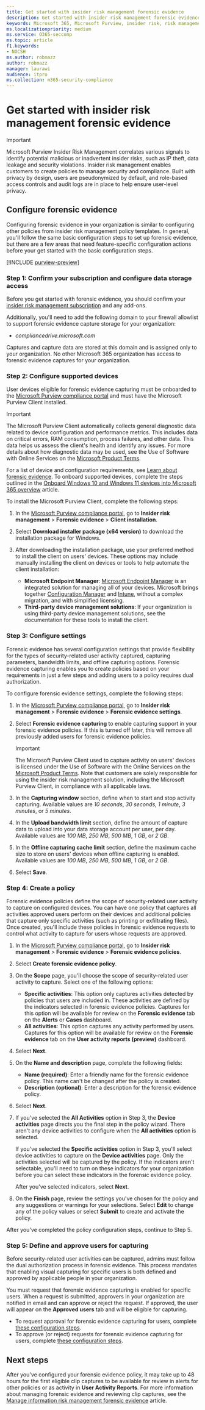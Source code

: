 ```yaml
---
title: Get started with insider risk management forensic evidence 
description: Get started with insider risk management forensic evidence in Microsoft Purview. Forensic evidence is an investigative tool for viewing captured security-related user activity to help determine whether the user's actions pose a risk and may lead to a security incident.
keywords: Microsoft 365, Microsoft Purview, insider risk, risk management, compliance
ms.localizationpriority: medium
ms.service: O365-seccomp
ms.topic: article
f1.keywords:
- NOCSH
ms.author: robmazz
author: robmazz
manager: laurawi
audience: itpro
ms.collection: m365-security-compliance
---
```


# Get started with insider risk management forensic evidence

>[!IMPORTANT]
>Microsoft Purview Insider Risk Management correlates various signals to identify potential malicious or inadvertent insider risks, such as IP theft, data leakage and security violations. Insider risk management enables customers to create policies to manage security and compliance. Built with privacy by design, users are pseudonymized by default, and role-based access controls and audit logs are in place to help ensure user-level privacy.

## Configure forensic evidence

Configuring forensic evidence in your organization is similar to configuring other policies from insider risk management policy templates. In general, you'll follow the same basic configuration steps to set up forensic evidence, but there are a few areas that need feature-specific configuration actions before your get started with the basic configuration steps.

[!INCLUDE [purview-preview](../includes/purview-preview.md)]

### Step 1: Confirm your subscription and configure data storage access

Before you get started with forensic evidence, you should confirm your [insider risk management subscription](/office365/servicedescriptions/microsoft-365-service-descriptions/microsoft-365-tenantlevel-services-licensing-guidance/microsoft-365-security-compliance-licensing-guidance#microsoft-purview-insider-risk-management) and any add-ons.

Additionally, you'll need to add the following domain to your firewall allowlist to support forensic evidence capture storage for your organization:

- *compliancedrive.microsoft.com*

Captures and capture data are stored at this domain and is assigned only to your organization. No other Microsoft 365 organization has access to forensic evidence captures for your organization.

### Step 2: Configure supported devices

User devices eligible for forensic evidence capturing must be onboarded to the [Microsoft Purview compliance portal](/microsoft-365/compliance/microsoft-365-compliance-center) and must have the Microsoft Purview Client installed. 

>[!IMPORTANT]
>The Microsoft Purview Client automatically collects general diagnostic data related to device configuration and performance metrics. This includes data on critical errors, RAM consumption, process failures, and other data. This data helps us assess the client's health and identify any issues. For more details about how diagnostic data may be used, see the Use of Software with Online Services on the [Microsoft Product Terms](https://www.microsoft.com/licensing/product-licensing/products).

For a list of device and configuration requirements, see [Learn about forensic evidence](insider-risk-management-forensic-evidence.md#device-and-configuration-requirements). To onboard supported devices, complete the steps outlined in the [Onboard Windows 10 and Windows 11 devices into Microsoft 365 overview](/microsoft-365/compliance/device-onboarding-overview) article. 

To install the Microsoft Purview Client, complete the following steps:

1. In the [Microsoft Purview compliance portal](https://compliance.microsoft.com/), go to **Insider risk management** > **Forensic evidence** > **Client installation**.
2. Select **Download installer package (x64 version)** to download the installation package for Windows.
3. After downloading the installation package, use your preferred method to install the client on users' devices. These options may include manually installing the client on devices or tools to help automate the client installation:

    - **Microsoft Endpoint Manager**: [Microsoft Endpoint Manager](/mem/endpoint-manager-overview) is an integrated solution for managing all of your devices. Microsoft brings together [Configuration Manager](/mem/configmgr/core/understand/introduction) and [Intune](/mem/intune/fundamentals/what-is-intune), without a complex migration, and with simplified licensing.
    - **Third-party device management solutions**: If your organization is using third-party device management solutions, see the documentation for these tools to install the client.


### Step 3: Configure settings

Forensic evidence has several configuration settings that provide flexibility for the types of security-related user activity captured, capturing parameters, bandwidth limits, and offline capturing options. Forensic evidence capturing enables you to create policies based on your requirements in just a few steps and adding users to a policy requires dual authorization.

To configure forensic evidence settings, complete the following steps:

1. In the [Microsoft Purview compliance portal](https://compliance.microsoft.com/), go to **Insider risk management** > **Forensic evidence** > **Forensic evidence settings**.
2. Select **Forensic evidence capturing** to enable capturing support in your forensic evidence policies. If this is turned off later, this will remove all previously added users for forensic evidence policies.

    >[!IMPORTANT]
    >The Microsoft Purview Client used to capture activity on users' devices is licensed under the Use of Software with the Online Services on the [Microsoft Product Terms](https://www.microsoft.com/licensing/product-licensing/products). Note that customers are solely responsible for using the insider risk management solution, including the Microsoft Purview Client, in compliance with all applicable laws.
 
1. In the **Capturing window** section, define when to start and stop activity capturing. Available values are *10 seconds*, *30 seconds*, *1 minute*, *3 minutes*, or *5 minutes*.
1. In the **Upload bandwidth limit** section, define the amount of capture data to upload into your data storage account per user, per day. Available values are *100 MB*, *250 MB*, *500 MB*, *1 GB*, or *2 GB*.
1. In the **Offline capturing cache limit** section, define the maximum cache size to store on users' devices when offline capturing is enabled. Available values are *100 MB*, *250 MB*, *500 MB*, *1 GB*, or *2 GB*.
1. Select **Save**.

### Step 4: Create a policy

Forensic evidence policies define the scope of security-related user activity to capture on configured devices. You can have one policy that captures all activities approved users perform on their devices and additional policies that capture only specific activities (such as printing or exfiltrating files). Once created, you'll include these policies in forensic evidence requests to control what activity to capture for users whose requests are approved.

1. In the [Microsoft Purview compliance portal](https://compliance.microsoft.com/), go to **Insider risk management** > **Forensic evidence** > **Forensic evidence policies**.
2. Select **Create forensic evidence policy**.
3. On the **Scope** page, you'll choose the scope of security-related user activity to capture. Select one of the following options:

    - **Specific activities**: This option only captures activities detected by policies that users are included in. These activities are defined by the indicators selected in forensic evidence policies. Captures for this option will be available for review on the **Forensic evidence** tab on the **Alerts** or **Cases** dashboard.
    - **All activities**: This option captures any activity performed by users. Captures for this option will be available for review on the **Forensic evidence** tab on the **User activity reports (preview)** dashboard.
4. Select **Next**.
5. On the **Name and description** page, complete the following fields:
    - **Name (required)**: Enter a friendly name for the forensic evidence policy. This name can't be changed after the policy is created.
    - **Description (optional)**: Enter a description for the forensic evidence policy.
6. Select **Next**.
7. If you've selected the **All Activities** option in Step 3, the **Device activities** page directs you the final step in the policy wizard. There aren't any device activities to configure when the **All activities** option is selected.

    If you've selected the **Specific activities** option in Step 3, you'll select device activities to capture on the **Device activities** page. Only the activities selected will be captured by the policy. If the indicators aren't selectable, you'll need to turn on these indicators for your organization before you can select these indicators in the forensic evidence policy. 

    After you've selected indicators, select **Next**.
8. On the **Finish** page, review the settings you've chosen for the policy and any suggestions or warnings for your selections. Select **Edit** to change any of the policy values or select **Submit** to create and activate the policy.

After you've completed the policy configuration steps, continue to Step 5.

### Step 5: Define and approve users for capturing

Before security-related user activities can be captured, admins must follow the dual authorization process in forensic evidence. This process mandates that enabling visual capturing for specific users is both defined and approved by applicable people in your organization.

You must request that forensic evidence capturing is enabled for specific users. When a request is submitted, approvers in your organization are notified in email and can approve or reject the request. If approved, the user will appear on the **Approved users** tab and will be eligible for capturing.

- To request approval for forensic evidence capturing for users, complete [these configuration steps](/microsoft-365/compliance/insider-risk-management-forensic-evidence-manage#request-capturing-approvals).
- To approve (or reject) requests for forensic evidence capturing for users, complete [these configuration steps](/microsoft-365/compliance/insider-risk-management-forensic-evidence-manage#approve-capturing-requests).

## Next steps

After you've configured your forensic evidence policy, it may take up to 48 hours for the first eligible clip captures to be available for review in alerts for other policies or as activity in **User Activity Reports**. For more information about managing forensic evidence and reviewing clip captures, see the [Manage information risk management forensic evidence](/microsoft-365/compliance/insider-risk-management-forensic-evidence-manage) article.
